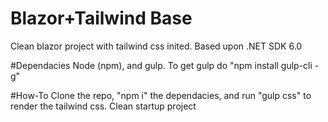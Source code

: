 # Blazor+Tailwind Base
Clean blazor project with tailwind css inited.
Based upon .NET SDK 6.0 

#Dependacies
Node (npm), and gulp.
To get gulp do "npm install gulp-cli -g"

#How-To
Clone the repo, "npm i" the dependacies, and run "gulp css" to render the tailwind css.
Clean startup project
